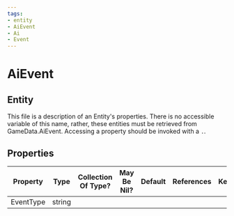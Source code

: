 ```yaml
---
tags:
- entity
- AiEvent
- Ai
- Event
---
```

# AiEvent
## Entity
This file is a description of an Entity's properties. There is no accessible variable of this name, rather, these entities must be retrieved from GameData.AiEvent. Accessing a property should be invoked with a `.`.
## Properties
|	Property	|	Type	|	Collection Of Type?	|	May Be Nil?	|	Default	|	References	|	Key	|	Notes	|
|	:-:	|	:-:	|	:-:	|	:-:	|	:-:	|	:-:	|	:-:	|	-:	|
|	EventType	|	string	|		|		|		|		|		|	|
